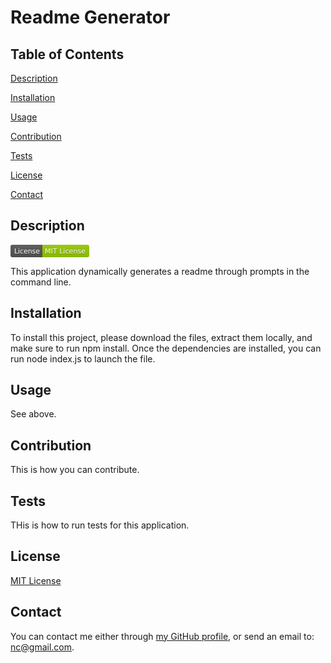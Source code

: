 # Readme Generator## Table of Contents[Description](#description)[Installation](#installation)[Usage](#usage)[Contribution](#contribution)[Tests](#tests)[License](#license)[Contact](#contact)## Description<svg xmlns="http://www.w3.org/2000/svg" xmlns:xlink="http://www.w3.org/1999/xlink" width="126" height="20" role="img" aria-label="License: MIT License"><title>License: MIT License</title><linearGradient id="s" x2="0" y2="100%"><stop offset="0" stop-color="#bbb" stop-opacity=".1"/><stop offset="1" stop-opacity=".1"/></linearGradient><clipPath id="r"><rect width="126" height="20" rx="3" fill="#fff"/></clipPath><g clip-path="url(#r)"><rect width="51" height="20" fill="#555"/><rect x="51" width="75" height="20" fill="#97ca00"/><rect width="126" height="20" fill="url(#s)"/></g><g fill="#fff" text-anchor="middle" font-family="Verdana,Geneva,DejaVu Sans,sans-serif" text-rendering="geometricPrecision" font-size="110"><text aria-hidden="true" x="265" y="150" fill="#010101" fill-opacity=".3" transform="scale(.1)" textLength="410">License</text><text x="265" y="140" transform="scale(.1)" fill="#fff" textLength="410">License</text><text aria-hidden="true" x="875" y="150" fill="#010101" fill-opacity=".3" transform="scale(.1)" textLength="650">MIT License</text><text x="875" y="140" transform="scale(.1)" fill="#fff" textLength="650">MIT License</text></g></svg>This application dynamically generates a readme through prompts in the command line.## InstallationTo install this project, please download the files, extract them locally, and make sure to run npm install. Once the dependencies are installed, you can run node index.js to launch the file.## UsageSee above.## ContributionThis is how you can contribute.## TestsTHis is how to run tests for this application.## License[MIT License](https://spdx.org/licenses/MIT.html)## ContactYou can contact me either through[my GitHub profile](https://github.com/inknsharps), or send an email to: nc@gmail.com.